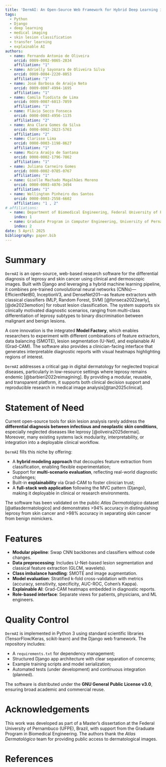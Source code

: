```yaml
---
title: 'DermAI: An Open-Source Web Framework for Hybrid Deep Learning in the Differential Diagnosis of Leprosy and Skin Cancer'
tags:
  - Python
  - Django
  - deep learning
  - medical imaging
  - skin lesion classification
  - transfer learning
  - explainable AI
authors:
  - name: Fernando Antonio de Oliveira
    orcid: 0009-0002-9865-2834
    affiliation: "1"
  - name: Adrielly Sayonara de Oliveira Silva
    orcid: 0009-0004-2220-8053
    affiliation: "1"
  - name: José Barbosa de Araújo Neto
    orcid: 0009-0007-4994-1695
    affiliation: "1"
  - name: Camila Tiodista de Lima
    orcid: 0009-0007-6013-7059
    affiliation: "1"
  - name: Flávio Secco Fonseca
    orcid: 0000-0003-4956-1135
    affiliation: "2"
  - name: Ana Clara Gomes da Silva
    orcid: 0000-0002-2823-5763
    affiliation: "2"
  - name: Clarisse Lima
    orcid: 0000-0003-1198-8627
    affiliation: "1"
  - name: Maíra Araújo de Santana
    orcid: 0000-0002-1796-7862
    affiliation: "1"
  - name: Juliana Carneiro Gomes
    orcid: 0000-0002-0785-0767
    affiliation: "1"
  - name: Giselle Machado Magalhães Moreno 
    orcid: 0000-0003-4076-3494
    affiliation: "1"
  - name: Wellington Pinheiro dos Santos
    orcid: 0000-0003-2558-6602
    affiliation: "1 , 2"
# affiliations:
  - name: Department of Biomedical Engineering, Federal University of Pernambuco, Brazil
    index: 1
  - name: Graduate Program in Computer Engineering, University of Pernambuco, Brazil
    index: 2
date: 5 April 2025
bibliography: paper.bib
---
```


# Summary

`DermAI` is an open-source, web-based research software for the differential diagnosis of leprosy and skin cancer using clinical and dermoscopic images. Built with Django and leveraging a hybrid machine learning pipeline, it combines pre-trained convolutional neural networks (CNNs)—EfficientNetB0, InceptionV3, and DenseNet201—as feature extractors with classical classifiers (MLP, Random Forest, SVM) [@fonseca2022early], [@de2023emotion] for robust lesion classification. The system supports six clinically motivated diagnostic scenarios, ranging from multi-class differentiation of leprosy subtypes to binary discrimination between malignant and benign lesions.

A core innovation is the integrated **Model Factory**, which enables researchers to experiment with different combinations of feature extractors, data balancing (SMOTE), lesion segmentation (U-Net), and explainable AI (Grad-CAM). The software also provides a clinician-facing interface that generates interpretable diagnostic reports with visual heatmaps highlighting regions of interest.

`DermAI` addresses a critical gap in digital dermatology for neglected tropical diseases, particularly in low-resource settings where leprosy remains endemic [@barbieri2022reimagining]. By providing a modular, reusable, and transparent platform, it supports both clinical decision support and reproducible research in medical image analysis[@tan2025clinical].

# Statement of Need

Current open-source tools for skin lesion analysis rarely address the **differential diagnosis between infectious and neoplastic skin conditions**, especially neglected diseases like leprosy [@oliveira2025dermai]. Moreover, many existing systems lack modularity, interpretability, or integration into a deployable clinical workflow.

`DermAI` fills this niche by offering:
- A **hybrid modeling approach** that decouples feature extraction from classification, enabling flexible experimentation;
- Support for **multi-scenario evaluation**, reflecting real-world diagnostic challenges;
- Built-in **explainability** via Grad-CAM to foster clinician trust;
- A **full-stack web application** following the MVC pattern (Django), making it deployable in clinical or research environments.

The software has been validated on the public *Atlas Dermatológico* dataset [@atlasdermatologico] and demonstrates >94% accuracy in distinguishing leprosy from skin cancer and >98% accuracy in separating skin cancer from benign mimickers.

# Features

- **Modular pipeline**: Swap CNN backbones and classifiers without code changes.
- **Data preprocessing**: Includes U-Net-based lesion segmentation and classical feature extraction (GLCM, wavelets).
- **Class imbalance handling**: SMOTE and image augmentation.
- **Model evaluation**: Stratified k-fold cross-validation with metrics (accuracy, sensitivity, specificity, AUC-ROC, Cohen’s Kappa).
- **Explainable AI**: Grad-CAM heatmaps embedded in diagnostic reports.
- **Role-based interface**: Separate views for patients, physicians, and ML engineers.

# Quality Control

`DermAI` is implemented in Python 3 using standard scientific libraries (TensorFlow/Keras, scikit-learn) and the Django web framework. The repository includes:
- A `requirements.txt` for dependency management;
- Structured Django app architecture with clear separation of concerns;
- Example training scripts and model serialization;
- Automated tests (under development) and continuous integration (planned).

The software is distributed under the **GNU General Public License v3.0**, ensuring broad academic and commercial reuse.

# Acknowledgements

This work was developed as part of a Master’s dissertation at the Federal University of Pernambuco (UFPE), Brazil, with support from the Graduate Program in Biomedical Engineering. The authors thank the *Atlas Dermatológico* team for providing public access to dermatological images.

# References